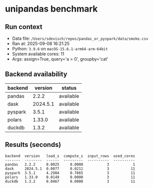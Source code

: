 # unipandas benchmark

## Run context

- Data file: `/Users/sdevisch/repos/pandas_or_pyspark/data/smoke.csv`
- Ran at: 2025-09-08 16:21:25
- Python: `3.9.6` on `macOS-15.6.1-arm64-arm-64bit`
- System available cores: 11
- Args: assign=True, query='a > 0', groupby='cat'

## Backend availability

| backend | version | status |
|---|---|---|
| pandas | 2.2.2 | available |
| dask | 2024.5.1 | available |
| pyspark | 3.5.1 | available |
| polars | 1.33.0 | available |
| duckdb | 1.3.2 | available |

## Results (seconds)

```text
backend  version   load_s  compute_s  input_rows  used_cores
-------  --------  ------  ---------  ----------  ----------
pandas   2.2.2     0.0025     0.0000           3           1
dask     2024.5.1  0.0077     0.0211           3          11
pyspark  3.5.1     4.2984     0.7665           3          11
polars   1.33.0    0.0149     0.0000           3          11
duckdb   1.3.2     0.0467     0.0000           3          11
```
